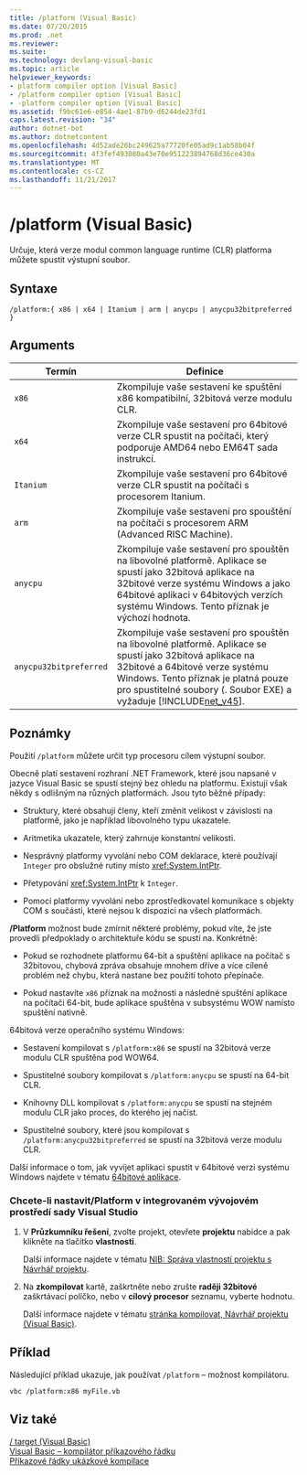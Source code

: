 ```yaml
---
title: /platform (Visual Basic)
ms.date: 07/20/2015
ms.prod: .net
ms.reviewer: 
ms.suite: 
ms.technology: devlang-visual-basic
ms.topic: article
helpviewer_keywords:
- platform compiler option [Visual Basic]
- /platform compiler option [Visual Basic]
- -platform compiler option [Visual Basic]
ms.assetid: f9bc61e6-e854-4ae1-87b9-d6244de23fd1
caps.latest.revision: "34"
author: dotnet-bot
ms.author: dotnetcontent
ms.openlocfilehash: 4d52ade26bc249625a77720fe05ad9c1ab58b04f
ms.sourcegitcommit: 4f3fef493080a43e70e951223894768d36ce430a
ms.translationtype: MT
ms.contentlocale: cs-CZ
ms.lasthandoff: 11/21/2017
---
```

# <a name="platform-visual-basic"></a>/platform (Visual Basic)
Určuje, která verze modul common language runtime (CLR) platforma můžete spustit výstupní soubor.  
  
## <a name="syntax"></a>Syntaxe  
  
```  
/platform:{ x86 | x64 | Itanium | arm | anycpu | anycpu32bitpreferred }  
```  
  
## <a name="arguments"></a>Arguments  
  
|Termín|Definice|  
|---|---|  
|`x86`|Zkompiluje vaše sestavení ke spuštění x86 kompatibilní, 32bitová verze modulu CLR.|  
|`x64`|Zkompiluje vaše sestavení pro 64bitové verze CLR spustit na počítači, který podporuje AMD64 nebo EM64T sada instrukcí.|  
|`Itanium`|Zkompiluje vaše sestavení pro 64bitové verze CLR spustit na počítači s procesorem Itanium.|  
|`arm`|Zkompiluje vaše sestavení pro spouštění na počítači s procesorem ARM (Advanced RISC Machine).|  
|`anycpu`|Zkompiluje vaše sestavení pro spouštěn na libovolné platformě. Aplikace se spustí jako 32bitová aplikace na 32bitové verze systému Windows a jako 64bitové aplikaci v 64bitových verzích systému Windows. Tento příznak je výchozí hodnota.|  
|`anycpu32bitpreferred`|Zkompiluje vaše sestavení pro spouštěn na libovolné platformě. Aplikace se spustí jako 32bitová aplikace na 32bitové a 64bitové verze systému Windows. Tento příznak je platná pouze pro spustitelné soubory (. Soubor EXE) a vyžaduje [!INCLUDE[net_v45](~/includes/net-v45-md.md)].|  
  
## <a name="remarks"></a>Poznámky  
 Použití `/platform` můžete určit typ procesoru cílem výstupní soubor.  
  
 Obecně platí sestavení rozhraní .NET Framework, které jsou napsané v jazyce Visual Basic se spustí stejný bez ohledu na platformu. Existují však někdy s odlišným na různých platformách. Jsou tyto běžné případy:  
  
-   Struktury, které obsahují členy, kteří změnit velikost v závislosti na platformě, jako je například libovolného typu ukazatele.  
  
-   Aritmetika ukazatele, který zahrnuje konstantní velikosti.  
  
-   Nesprávný platformy vyvolání nebo COM deklarace, které používají `Integer` pro obslužné rutiny místo <xref:System.IntPtr>.  
  
-   Přetypování <xref:System.IntPtr> k `Integer`.  
  
-   Pomocí platformy vyvolání nebo zprostředkovatel komunikace s objekty COM s součásti, které nejsou k dispozici na všech platformách.  
  
 **/Platform** možnost bude zmírnit některé problémy, pokud víte, že jste provedli předpoklady o architektuře kódu se spustí na. Konkrétně:  
  
-   Pokud se rozhodnete platformu 64-bit a spuštění aplikace na počítač s 32bitovou, chybová zpráva obsahuje mnohem dříve a více cíleně problém než chybu, která nastane bez použití tohoto přepínače.  
  
-   Pokud nastavíte `x86` příznak na možnosti a následné spuštění aplikace na počítači 64-bit, bude aplikace spuštěna v subsystému WOW namísto spuštění nativně.  
  
 64bitová verze operačního systému Windows:  
  
-   Sestavení kompilovat s `/platform:x86` se spustí na 32bitová verze modulu CLR spuštěna pod WOW64.  
  
-   Spustitelné soubory kompilovat s `/platform:anycpu` se spustí na 64-bit CLR.  
  
-   Knihovny DLL kompilovat s `/platform:anycpu` se spustí na stejném modulu CLR jako proces, do kterého jej načíst.  
  
-   Spustitelné soubory, které jsou kompilovat s `/platform:anycpu32bitpreferred` se spustí na 32bitová verze modulu CLR.  
  
 Další informace o tom, jak vyvíjet aplikaci spustit v 64bitové verzi systému Windows najdete v tématu [64bitové aplikace](https://msdn.microsoft.com/library/ms241064).  
  
### <a name="to-set-platform-in-the-visual-studio-ide"></a>Chcete-li nastavit/Platform v integrovaném vývojovém prostředí sady Visual Studio  
  
1.  V **Průzkumníku řešení**, zvolte projekt, otevřete **projektu** nabídce a pak klikněte na tlačítko **vlastnosti**.  
  
     Další informace najdete v tématu [NIB: Správa vlastností projektu s Návrhář projektu](http://msdn.microsoft.com/en-us/983f3c18-832f-4666-afec-74b716ff3e0e).  
  
2.  Na **zkompilovat** kartě, zaškrtněte nebo zrušte **raději 32bitové** zaškrtávací políčko, nebo v **cílový procesor** seznamu, vyberte hodnotu.  
  
     Další informace najdete v tématu [stránka kompilovat, Návrhář projektu (Visual Basic)](/visualstudio/ide/reference/compile-page-project-designer-visual-basic).  
  
## <a name="example"></a>Příklad  
 Následující příklad ukazuje, jak používat `/platform` – možnost kompilátoru.  
  
```  
vbc /platform:x86 myFile.vb  
```  
  
## <a name="see-also"></a>Viz také  
 [/ target (Visual Basic)](target.md)  
 [Visual Basic – kompilátor příkazového řádku](index.md)  
 [Příkazové řádky ukázkové kompilace](sample-compilation-command-lines.md)
